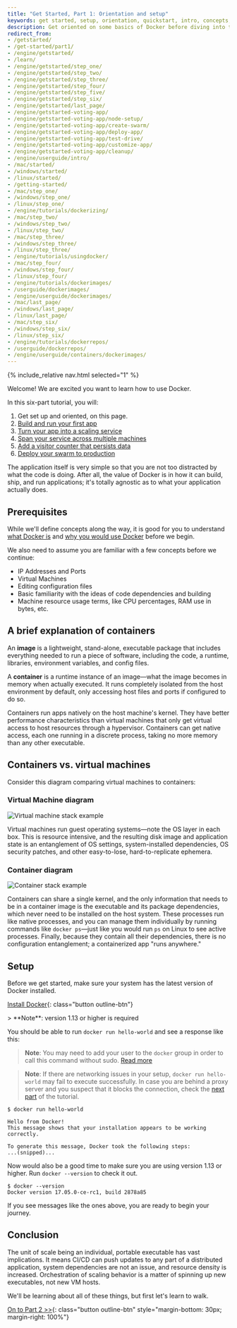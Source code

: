 ```yaml
---
title: "Get Started, Part 1: Orientation and setup"
keywords: get started, setup, orientation, quickstart, intro, concepts, containers
description: Get oriented on some basics of Docker before diving into the walkthrough.
redirect_from:
- /getstarted/
- /get-started/part1/
- /engine/getstarted/
- /learn/
- /engine/getstarted/step_one/
- /engine/getstarted/step_two/
- /engine/getstarted/step_three/
- /engine/getstarted/step_four/
- /engine/getstarted/step_five/
- /engine/getstarted/step_six/
- /engine/getstarted/last_page/
- /engine/getstarted-voting-app/
- /engine/getstarted-voting-app/node-setup/
- /engine/getstarted-voting-app/create-swarm/
- /engine/getstarted-voting-app/deploy-app/
- /engine/getstarted-voting-app/test-drive/
- /engine/getstarted-voting-app/customize-app/
- /engine/getstarted-voting-app/cleanup/
- /engine/userguide/intro/
- /mac/started/
- /windows/started/
- /linux/started/
- /getting-started/
- /mac/step_one/
- /windows/step_one/
- /linux/step_one/
- /engine/tutorials/dockerizing/
- /mac/step_two/
- /windows/step_two/
- /linux/step_two/
- /mac/step_three/
- /windows/step_three/
- /linux/step_three/
- /engine/tutorials/usingdocker/
- /mac/step_four/
- /windows/step_four/
- /linux/step_four/
- /engine/tutorials/dockerimages/
- /userguide/dockerimages/
- /engine/userguide/dockerimages/
- /mac/last_page/
- /windows/last_page/
- /linux/last_page/
- /mac/step_six/
- /windows/step_six/
- /linux/step_six/
- /engine/tutorials/dockerrepos/
- /userguide/dockerrepos/
- /engine/userguide/containers/dockerimages/
---
```


{% include_relative nav.html selected="1" %}

Welcome! We are excited you want to learn how to use Docker.

In this six-part tutorial, you will:

1. Get set up and oriented, on this page.
2. [Build and run your first app](part2.md)
3. [Turn your app into a scaling service](part3.md)
4. [Span your service across multiple machines](part4.md)
5. [Add a visitor counter that persists data](part5.md)
6. [Deploy your swarm to production](part6.md)

The application itself is very simple so that you are not too distracted by
what the code is doing. After all, the value of Docker is in how it can build,
ship, and run applications; it's totally agnostic as to what your application
actually does.

## Prerequisites

While we'll define concepts along the way, it is good for you to understand
[what Docker is](https://www.docker.com/what-docker) and [why you would use
Docker](https://www.docker.com/use-cases) before we begin.

We also need to assume you are familiar with a few concepts before we continue:

- IP Addresses and Ports
- Virtual Machines
- Editing configuration files
- Basic familiarity with the ideas of code dependencies and building
- Machine resource usage terms, like CPU percentages, RAM use in bytes, etc.

## A brief explanation of containers

An **image** is a lightweight, stand-alone, executable package that includes
everything needed to run a piece of software, including the code, a runtime,
libraries, environment variables, and config files.

A **container** is a runtime instance of an image&#8212;what the image becomes
in memory when actually executed. It runs completely isolated from the host
environment by default, only accessing host files and ports if configured to do
so.

Containers run apps natively on the host machine's kernel. They have better
performance characteristics than virtual machines that only get virtual access
to host resources through a hypervisor. Containers can get native access, each
one running in a discrete process, taking no more memory than any other
executable.

## Containers vs. virtual machines

Consider this diagram comparing virtual machines to containers:

### Virtual Machine diagram

![Virtual machine stack example](https://www.docker.com/sites/default/files/VM%402x.png)

Virtual machines run guest operating systems&#8212;note the OS layer in each
box. This is resource intensive, and the resulting disk image and application
state is an entanglement of OS settings, system-installed dependencies, OS
security patches, and other easy-to-lose, hard-to-replicate ephemera.

### Container diagram

![Container stack example](https://www.docker.com/sites/default/files/Container%402x.png)

Containers can share a single kernel, and the only information that needs to be
in a container image is the executable and its package dependencies, which never
need to be installed on the host system. These processes run like native
processes, and you can manage them individually by running commands like `docker
ps`&#8212;just like you would run `ps` on Linux to see active processes.
Finally, because they contain all their dependencies, there is no configuration
entanglement; a containerized app "runs anywhere."

## Setup

Before we get started, make sure your system has the latest version of Docker
installed.

[Install Docker](/engine/installation/index.md){: class="button outline-btn"}
<div style="clear:left"></div>
> **Note**: version 1.13 or higher is required

You should be able to run `docker run hello-world` and see a response like this:
> **Note**: You may need to add your user to the `docker` group in order to call this command without sudo. [Read more](https://docs.docker.com/engine/installation/linux/linux-postinstall/)

> **Note**: If there are networking issues in your setup, `docker run hello-world` may fail to execute successfully. In case you are behind a proxy server and you suspect that it blocks the connection, check the [next part](https://docs.docker.com/get-started/part2/) of the tutorial.

```shell
$ docker run hello-world

Hello from Docker!
This message shows that your installation appears to be working correctly.

To generate this message, Docker took the following steps:
...(snipped)...
```

Now would also be a good time to make sure you are using version 1.13 or higher. Run `docker --version` to check it out.

```shell
$ docker --version
Docker version 17.05.0-ce-rc1, build 2878a85
```

If you see messages like the ones above, you are ready to begin your journey.

## Conclusion

The unit of scale being an individual, portable executable has vast
implications. It means CI/CD can push updates to any part of a distributed
application, system dependencies are not an issue, and resource density is
increased. Orchestration of scaling behavior is a matter of spinning up new
executables, not new VM hosts.

We'll be learning about all of these things, but first let's learn to walk.

[On to Part 2 >>](part2.md){: class="button outline-btn" style="margin-bottom: 30px; margin-right: 100%"}
